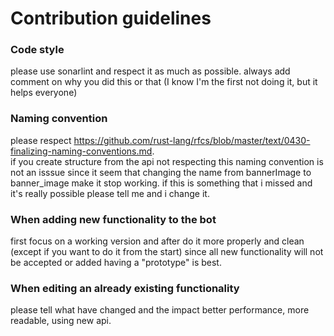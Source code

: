 # Contribution guidelines

### Code style

please use sonarlint and respect it as much as possible.
always add comment on why you did this or that (I know I'm the first not doing it, but it helps everyone)

### Naming convention

please respect https://github.com/rust-lang/rfcs/blob/master/text/0430-finalizing-naming-conventions.md. \
if you create structure from the api not respecting this naming convention is not an isssue since it seem that changing
the name from bannerImage to banner_image make it stop working. if this is something that i missed and it's really
possible
please tell me and i change it.

### When adding new functionality to the bot

first focus on a working version and after do it more properly and clean (except if you want to do it from the start)
since all new functionality will not be accepted or added having a "prototype" is best.

### When editing an already existing functionality

please tell what have changed and the impact better performance, more readable, using new api.